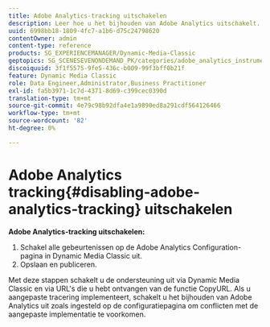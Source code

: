 ```yaml
---
title: Adobe Analytics-tracking uitschakelen
description: Leer hoe u het bijhouden van Adobe Analytics uitschakelt.
uuid: 6998bb18-1809-4fc7-a1b6-d75c24798620
contentOwner: admin
content-type: reference
products: SG_EXPERIENCEMANAGER/Dynamic-Media-Classic
geptopics: SG_SCENESEVENONDEMAND_PK/categories/adobe_analytics_instrumentation_kit
discoiquuid: 3f1f5575-9fe5-436c-b009-99f3bff0b21f
feature: Dynamic Media Classic
role: Data Engineer,Administrator,Business Practitioner
exl-id: fa5b3971-1c7d-4371-8d69-c399cec0390d
translation-type: tm+mt
source-git-commit: 4e79c98b92dfa4e1a9890ed8a291cdf564126466
workflow-type: tm+mt
source-wordcount: '82'
ht-degree: 0%

---
```


# Adobe Analytics tracking{#disabling-adobe-analytics-tracking} uitschakelen

**Adobe Analytics-tracking uitschakelen:**

1. Schakel alle gebeurtenissen op de Adobe Analytics Configuration-pagina in Dynamic Media Classic uit.
1. Opslaan en publiceren.

Met deze stappen schakelt u de ondersteuning uit via Dynamic Media Classic en via URL&#39;s die u hebt ontvangen van de functie CopyURL. Als u aangepaste tracering implementeert, schakelt u het bijhouden van Adobe Analytics uit zoals ingesteld op de configuratiepagina om conflicten met de aangepaste implementatie te voorkomen.
